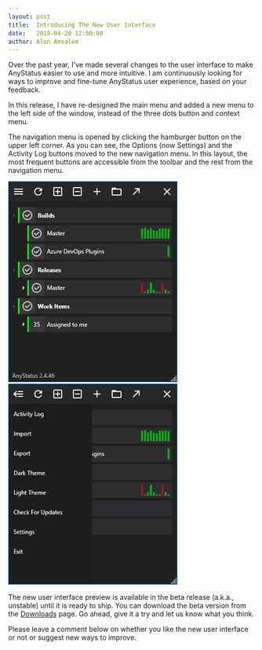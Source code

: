 ```yaml
---
layout: post
title:  Introducing The New User Interface
date:   2019-04-20 12:00:00
author: Alon Amsalem
---
```


Over the past year, I've made several changes to the user interface to make AnyStatus easier to use and more intuitive.
I am continuously looking for ways to improve and fine-tune AnyStatus user experience, based on your feedback.

In this release, I have re-designed the main menu and added a new menu to the left side of the window, instead of the three dots button and context menu.

The navigation menu is opened by clicking the hamburger button on the upper left corner.
As you can see, the Options (now Settings) and the Activity Log buttons moved to the new navigation menu.
In this layout, the most frequent buttons are accessible from the toolbar and the rest from the navigation menu.

<div class="row">
    <div class="col-md-4"><img src="/assets/images/screenshots/anystatus-2.4.46-azure-devops.png"/></div>
    <div class="col-md-4"><img src="/assets/images/screenshots/anystatus-2.4.46-azure-devops-left-menu.png"/></div>
</div>

<p></p>

The new user interface preview is available in the beta release (a.k.a., unstable) until it is ready to ship.
You can download the beta version from the [Downloads](/downloads) page. Go ahead, give it a try and let us know what you think.

Please leave a comment below on whether you like the new user interface or not or suggest new ways to improve.

